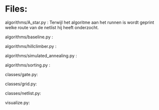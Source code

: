 # Files:

algorithms/A_star.py : Terwijl het algoritme aan het runnen is wordt geprint welke route van de netlist hij heeft onderzocht.

algorithms/baseline.py : 

algorithms/hillclimber.py : 

algorithms/simulated_annealing.py : 

algorithms/sorting.py : 

classes/gate.py:

classes/grid.py:

classes/netlist.py:

visualize.py:
